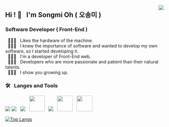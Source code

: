 <a href="https://hits.seeyoufarm.com"><img src="https://hits.seeyoufarm.com/api/count/incr/badge.svg?url=https%3A%2F%2Fgithub.com%2Fgjbae1212%2Fhit-counter&count_bg=%236EAEF0&title_bg=%23F1ED54&icon=ifood.svg&icon_color=%23FFFFFF&title=hits&edge_flat=false" align="right" /></a>
  
## Hi ! 👋 &nbsp; I'm Songmi Oh ( 오송미 )

### Software Developer ( Front-End )
  
&nbsp; 👩🏻‍💻  &nbsp; Likes the hardware of the machine. <br>
&nbsp; 👩🏻‍💻  &nbsp; I knew the importance of software and wanted to develop my own software, so I started developing it. <br>
&nbsp; 👩🏻‍💻  &nbsp; I'm a developer of Front-End web. <br>
&nbsp; 👩🏻‍💻  &nbsp; Developers who are more passionate and patient than their natural talents. <br>
&nbsp; 👩🏻‍💻  &nbsp; I show you growing up.
  
### 🛠 &nbsp; Langes and Tools
<a href="https://developer.mozilla.org/en-US/docs/Web/HTML" target="_blank"> <img src="https://img.icons8.com/color/48/000000/html-5.png"/></a>
<a href="https://developer.mozilla.org/en-US/docs/Web/CSS" target="_blank"> <img src="https://img.icons8.com/color/48/000000/css3.png"/></a> &nbsp;
<a href="https://developer.mozilla.org/en-US/docs/Web/JavaScript" target="_blank"> <img src="https://img.icons8.com/color/48/000000/javascript.png"/></a> &nbsp; <a href="https://code.visualstudio.com/" target="_blank"> <img src="https://cdn.icon-icons.com/icons2/2107/PNG/512/file_type_vscode_icon_130084.png" width="50" height="50"/></a> &nbsp;
<a href="https://git-scm.com/" target="_blank"> <img src="https://img.icons8.com/color/48/000000/git.png"/></a> &nbsp;
<a href="https://developer.apple.com/swift/" target="_blank"> <img src="https://developer.apple.com/assets/elements/icons/swift/swift-64x64.png" width="50" height="50"/></a> &nbsp;
<a href="https://developer.apple.com/xcode/" target="_blank"> <img src="https://developer.apple.com/assets/elements/icons/xcode-12/xcode-12-96x96.png" width="50" height="50"/></a>
  
[![Top Langs](https://github-readme-stats.vercel.app/api/top-langs/?username=songmiO&layout=compact)](https://github.com/anuraghazra/github-readme-stats)
